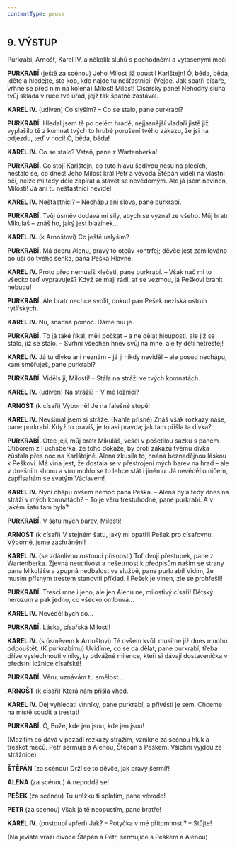 ```yaml
---
contentType: prose
---
```


<section>

## 9\. VÝSTUP 

Purkrabí, Arnošt, Karel IV. a několik sluhů s pochodněmi a vytasenými meči  

**PURKRABÍ** (ještě za scénou) Jeho Milost již opustil Karlštejn! Ó, běda, běda, jděte a hledejte, sto kop, kdo najde tu nešťastnici! (Vejde. Jak spatří císaře, vrhne se před ním na kolena) Milost! Milost! Císařský pane! Nehodný sluha tvůj skládá v ruce tvé úřad, jejž tak špatně zastával.

**KAREL IV.** (udiven) Co slyším? – Co se stalo, pane purkrabí?

**PURKRABÍ.** Hledal jsem tě po celém hradě, nejjasnější vladaři jistě již vyplašilo tě z komnat tvých to hrubé porušení tvého zákazu, že jsi na odjezdu, teď v noci! Ó, běda, běda!

**KAREL IV.** Co se stalo? Vstaň, pane z Wartenberka!

**PURKRABÍ.** Co stojí Karlštejn, co tuto hlavu šedivou nesu na plecích, nestalo se, co dnes! Jeho Milost král Petr a vévoda Štěpán viděli na vlastní oči, nelze mi tedy déle zapírat a stavět se nevědomým. Ale já jsem nevinen, Milosti! Já ani tu nešťastnici neviděl.

**KAREL IV.** Nešťastnici? – Nechápu ani slova, pane purkrabí.

**PURKRABÍ.** Tvůj úsměv dodává mi síly, abych se vyznal ze všeho. Můj bratr Mikuláš – znáš ho, jaký jest blázínek...

**KAREL IV.** (k Arnoštovi) Co ještě uslyším?

**PURKRABÍ.** Má dceru Alenu, pravý to otcův kontrfej; děvče jest zamilováno po uši do tvého šenka, pana Peška Hlavně.

**KAREL IV.** Proto přec nemusíš klečeti, pane purkrabí. – Však nač mi to všecko teď vypravuješ? Když se mají rádi, ať se vezmou, já Peškovi bránit nebudu!

**PURKRABÍ.** Ale bratr nechce svolit, dokud pan Pešek nezíská ostruh rytířských.

**KAREL IV.** Nu, snadná pomoc. Dáme mu je.

**PURKRABÍ.** To já také říkal, měli počkat – a ne dělat hlouposti, ale již se stalo, jíž se stalo. – Svrhni všechen hněv svůj na mne, ale ty děti netrestej!

**KAREL IV.** Já tu dívku ani neznám – já ji nikdy neviděl – ale posud nechápu, kam směřuješ, pane purkrabí?

**PURKRABÍ.** Viděls ji, Milosti! – Stála na stráži ve tvých komnatách.

**KAREL IV.** (udiven) Na stráži? – V mé ložnici?

**ARNOŠT** (k císaři) Výborně! Je na falešné stopě!

**KAREL IV.** Nevšímal jsem si stráže. (Náhle přísně) Znáš však rozkazy naše, pane purkrabí. Když to pravíš, je to asi pravda; jak tam přišla ta dívka?

**PURKRABÍ.** Otec její, můj bratr Mikuláš, vešel v pošetilou sázku s panem Ctiborem z Fuchsberka, že toho dokáže, by proti zákazu tvému dívka zůstala přes noc na Karlštejně. Alena zkusila to, hnána beznadějnou láskou k Peškovi. Má vina jest, že dostala se v přestrojení mých barev na hrad – ale v dnešním shonu a víru mohlo se to lehce stát i jinému. Já nevěděl o ničem, zapřísahám se svatým Václavem!

**KAREL IV.** Nyní chápu ovšem nemoc pana Peška. – Alena byla tedy dnes na stráži v mých komnatách? – To je věru trestuhodné, pane purkrabí. A v jakém šatu tam byla?

**PURKRABÍ.** V šatu mých barev, Milosti!

**ARNOŠT** (k císaři) V stejném šatu, jaký mi opatřil Pešek pro císařovnu. Výborně, jsme zachráněni!

**KAREL IV.** (se zdánlivou rostoucí přísností) Toť dvojí přestupek, pane z Wartenberka. Zjevná neuctivost a nešetrnost k předpisům našim se strany pana Mikuláše a zpupná nedbalost ve službě, pane purkrabí! Vidím, že musím přísným trestem stanoviti příklad. I Pešek je vinen, zle se prohřešil!

**PURKRABÍ.** Tresci mne i jeho, ale jen Alenu ne, milostivý císaři! Dětský nerozum a pak jedno, co všecko omlouvá...

**KAREL IV.** Nevěděl bych co...

**PURKRABÍ.** Láska, císařská Milosti!

**KAREL IV.** (s úsměvem k Arnoštovi) Té ovšem kvůli musíme již dnes mnoho odpouštět. (K purkrabímu) Uvidíme, co se dá dělat, pane purkrabí; třeba dříve vyslechnouti viníky, ty odvážné milence, kteří si dávají dostaveníčka v předsíni ložnice císařské!

**PURKRABÍ.** Věru, uznávám tu smělost...

**ARNOŠT** (k císaři) Která nám přišla vhod.

**KAREL IV.** Dej vyhledati vinníky, pane purkrabí, a přivésti je sem. Chceme na místě soudit a trestat!

**PURKRABÍ.** Ó, Bože, kde jen jsou, kde jen jsou!

(Mezitím co dává v pozadí rozkazy strážím, vznikne za scénou hluk a třeskot mečů. Petr šermuje s Alenou, Štěpán s Peškem. Všichni vyjdou ze strážnice)

**ŠTĚPÁN** (za scénou) Drží se to děvče, jak pravý šermíř!

**ALENA** (za scénou) A nepoddá se!

**PEŠEK** (za scénou) Tu urážku ti splatím, pane vévodo!

**PETR** (za scénou) Však já tě neopustím, pane bratře!

**KAREL IV.** (postoupí vpřed) Jak? – Potyčka v mé přítomnosti? – Stůjte!

(Na jeviště vrazí divoce Štěpán a Petr, šermujíce s Peškem a Alenou)

</section>
